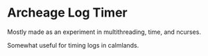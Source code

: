 # Archeage Log Timer
Mostly made as an experiment in multithreading, time, and ncurses.

Somewhat useful for timing logs in calmlands.
